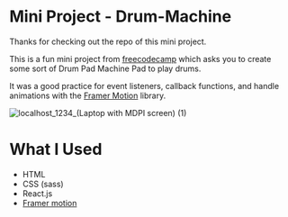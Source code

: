 # Mini Project - Drum-Machine

Thanks for checking out the repo of this mini project.

This is a fun mini project from [freecodecamp](https://www.freecodecamp.org/) which asks you to create some sort of Drum Pad Machine Pad to play drums.

It was a good practice for event listeners, callback functions, and handle animations with the [Framer Motion](https://www.framer.com/motion/) library.

![localhost_1234_(Laptop with MDPI screen) (1)](https://user-images.githubusercontent.com/65956162/115874621-95081b80-a444-11eb-85ce-49be60505741.png)

# What I Used

- HTML
- CSS (sass)
- React.js
- [Framer motion](https://www.framer.com/motion/)
